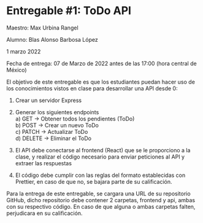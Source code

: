 # Entregable #1: ToDo API

Maestro: Max Urbina Rangel

Alumno: Blas Alonso Barbosa López



1 marzo 2022


Fecha de entrega: 07 de Marzo de 2022 antes de las 17:00 (hora central de México)

El objetivo de este entregable es que los estudiantes puedan hacer uso de los conocimientos vistos en clase para desarrollar una API desde 0:  
  
  
1. Crear un servidor Express  
  
  
2. Generar los siguientes endpoints  
a) GET -> Obtener todos los pendientes (ToDo)  
b) POST -> Crear un nuevo ToDo  
c) PATCH -> Actualizar ToDo  
d) DELETE -> Eliminar el ToDo  
  
  
3. El API debe conectarse al frontend (React) que se le proporciono a la clase, y realizar el código necesario para enviar peticiones al API y extraer las respuestas  
  
  
4. El código debe cumplir con las reglas del formato establecidas con Prettier, en caso de que no, se bajara parte de su calificación.  
  
  
Para la entrega de este entregable, se cargara una URL de su repositorio GitHub, dicho repositorio debe contener 2 carpetas, frontend y api, ambas con su respectivo código. En caso de que alguna o ambas carpetas falten, perjudicara en su calificación.
